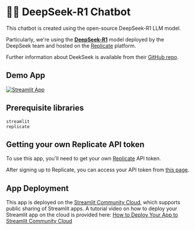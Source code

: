 # 🐳💬 DeepSeek-R1 Chatbot

This chatbot is created using the open-source DeepSeek-R1 LLM model.

Particularly, we're using the [**DeepSeek-R1**](https://replicate.com/deepseek-ai/deepseek-r1) model deployed by the DeepSeek team and hosted on the [Replicate](https://replicate.com/) platform.

Further information about DeekSeek is available from their [GitHub repo](https://github.com/deepseek-ai/DeepSeek-R1).

## Demo App

[![Streamlit App](https://static.streamlit.io/badges/streamlit_badge_black_white.svg)](https://deepseek-r1.streamlit.app/)

## Prerequisite libraries

```
streamlit
replicate
```

## Getting your own Replicate API token

To use this app, you'll need to get your own [Replicate](https://replicate.com/) API token.

After signing up to Replicate, you can access your API token from [this page](https://replicate.com/account/api-tokens).

## App Deployment

This app is deployed on the [Streamlit Community Cloud](https://streamlit.io/cloud), which supports public sharing of Streamlit apps. A tutorial video on how to deploy your Streamlit app on the cloud is provided here: [How to Deploy Your App to Streamlit Community Cloud](https://www.youtube.com/watch?v=HKoOBiAaHGg)
